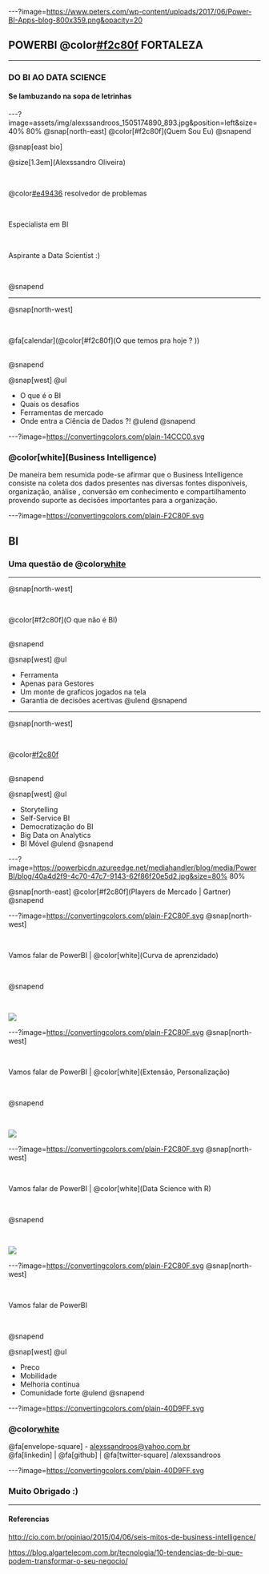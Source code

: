 ---?image=https://www.peters.com/wp-content/uploads/2017/06/Power-BI-Apps-blog-800x359.png&opacity=20

## POWERBI @color[#f2c80f](TALKS) FORTALEZA
___
### DO BI AO DATA SCIENCE

#### Se lambuzando na sopa de letrinhas

---?image=assets/img/alexssandroos_1505174890_893.jpg&position=left&size=40% 80% 
@snap[north-east]
@color[#f2c80f](Quem Sou Eu)
@snapend

@snap[east bio]

@size[1.3em](Alexssandro Oliveira)

<br>

@color[#e49436](Entusiasta) resolvedor de problemas

<br>

Especialista em BI 

<br>

Aspirante a Data Scientist :)

<br>

@snapend

---
@snap[north-west]

<br>

@fa[calendar](@color[#f2c80f](O que temos pra hoje ? ))

<br>
@snapend

@snap[west]
@ul
- O que é o BI
- Quais os desafios 
- Ferramentas de mercado
- Onde entra a Ciência de Dados ?!
@ulend
@snapend

---?image=https://convertingcolors.com/plain-14CCC0.svg
### @color[white](Business Intelligence)

De maneira bem resumida pode-se afirmar que o Business Intelligence consiste na coleta dos dados presentes nas diversas fontes disponíveis, organização, análise , conversão em conhecimento e compartilhamento provendo suporte as decisões importantes para a organização.

---?image=https://convertingcolors.com/plain-F2C80F.svg
## BI
### Uma questão de @color[white](SOBREVIVENCIA)

---
@snap[north-west]

<br>

@color[#f2c80f](O que não é BI)

<br>
@snapend

@snap[west]
@ul
- Ferramenta
- Apenas para Gestores 
- Um monte de graficos jogados na tela
- Garantia de decisões acertivas
@ulend
@snapend

---
@snap[north-west]

<br>

@color[#f2c80f](Tendências)

<br>
@snapend

@snap[west]
@ul
- Storytelling
- Self-Service BI
- Democratização do BI
- Big Data on Analytics
- BI Móvel
@ulend
@snapend

---?image=https://powerbicdn.azureedge.net/mediahandler/blog/media/PowerBI/blog/40a4d2f9-4c70-47c7-9143-62f86f20e5d2.jpg&size=80% 80%

@snap[north-east]
@color[#f2c80f](Players de Mercado | Gartner)
@snapend


---?image=https://convertingcolors.com/plain-F2C80F.svg
@snap[north-west]

<br>

Vamos falar de PowerBI | @color[white](Curva de aprenzidado)

<br>

@snapend

<br>

![](https://docs.microsoft.com/en-us/power-bi/guided-learning/includes/media/0-0-what-is-power-bi/c0a0_1.png)

---?image=https://convertingcolors.com/plain-F2C80F.svg
@snap[north-west]

<br>

Vamos falar de PowerBI | @color[white](Extensão, Personalização)

<br>

@snapend

<br>

![](https://dpspowerbi.blob.core.windows.net/powerbi-preview-media/pbiwebprod-docs.azurewebsites.net/hr-hr/documentation/articles/powerbi-custom-visuals-download-from-the-gallery/20160318083547/powerbi-visualsgallery.png)


---?image=https://convertingcolors.com/plain-F2C80F.svg
@snap[north-west]

<br>

Vamos falar de PowerBI | @color[white](Data Science with R)

<br>

@snapend

<br>

![](https://revolution-computing.typepad.com/.a/6a010534b1db25970b01b7c88b8f82970b-800wi)


---?image=https://convertingcolors.com/plain-F2C80F.svg
@snap[north-west]

<br>

Vamos falar de PowerBI 

<br>

@snapend

@snap[west]
@ul
- Preco
- Mobilidade
- Melhoria continua
- Comunidade forte
@ulend
@snapend


---?image=https://convertingcolors.com/plain-40D9FF.svg
### @color[white](Contato)
@fa[envelope-square] - alexssandroos@yahoo.com.br
<br>
@fa[linkedin] | @fa[github] | @fa[twitter-square] /alexssandroos

---?image=https://convertingcolors.com/plain-40D9FF.svg
### Muito Obrigado :)

---
#### Referencias

http://cio.com.br/opiniao/2015/04/06/seis-mitos-de-business-intelligence/

https://blog.algartelecom.com.br/tecnologia/10-tendencias-de-bi-que-podem-transformar-o-seu-negocio/


